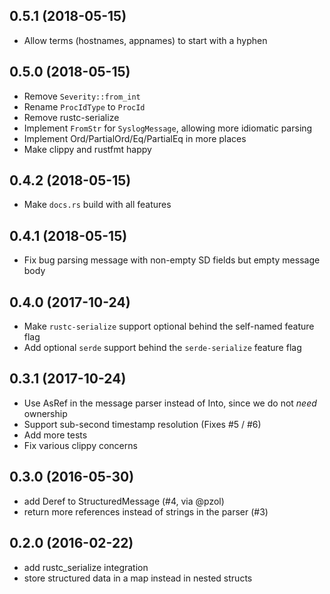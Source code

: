 0.5.1 (2018-05-15)
------------------
- Allow terms (hostnames, appnames) to start with a hyphen

0.5.0 (2018-05-15)
------------------
- Remove `Severity::from_int`
- Rename `ProcIdType` to `ProcId`
- Remove rustc-serialize
- Implement `FromStr` for `SyslogMessage`, allowing more idiomatic parsing
- Implement Ord/PartialOrd/Eq/PartialEq in more places
- Make clippy and rustfmt happy

0.4.2 (2018-05-15)
------------------
- Make `docs.rs` build with all features

0.4.1 (2018-05-15)
------------------
- Fix bug parsing message with non-empty SD fields but empty message body

0.4.0 (2017-10-24)
----------
- Make `rustc-serialize` support optional behind the self-named feature flag
- Add optional `serde` support behind the `serde-serialize` feature flag

0.3.1 (2017-10-24)
-----------
- Use AsRef in the message parser instead of Into, since we do not *need* ownership
- Support sub-second timestamp resolution (Fixes #5 / #6)
- Add more tests
- Fix various clippy concerns

0.3.0 (2016-05-30)
------------------
- add Deref to StructuredMessage (#4, via @pzol)
- return more references instead of strings in the parser (#3)

0.2.0 (2016-02-22)
------------------
- add rustc_serialize integration
- store structured data in a map instead in nested structs
